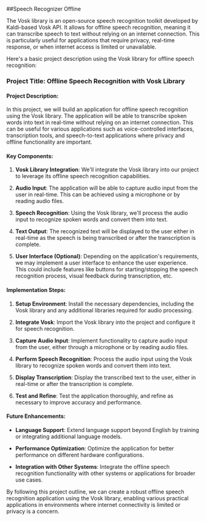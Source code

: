 ##Speech Recognizer Offline 

The Vosk library is an open-source speech recognition toolkit developed by Kaldi-based Vosk API. It allows for offline speech recognition, meaning it can transcribe speech to text without relying on an internet connection. This is particularly useful for applications that require privacy, real-time response, or when internet access is limited or unavailable.

Here's a basic project description using the Vosk library for offline speech recognition:

### Project Title: Offline Speech Recognition with Vosk Library

#### Project Description:
In this project, we will build an application for offline speech recognition using the Vosk library. The application will be able to transcribe spoken words into text in real-time without relying on an internet connection. This can be useful for various applications such as voice-controlled interfaces, transcription tools, and speech-to-text applications where privacy and offline functionality are important.

#### Key Components:
1. **Vosk Library Integration**: We'll integrate the Vosk library into our project to leverage its offline speech recognition capabilities.
  
2. **Audio Input**: The application will be able to capture audio input from the user in real-time. This can be achieved using a microphone or by reading audio files.
  
3. **Speech Recognition**: Using the Vosk library, we'll process the audio input to recognize spoken words and convert them into text.
  
4. **Text Output**: The recognized text will be displayed to the user either in real-time as the speech is being transcribed or after the transcription is complete.
  
5. **User Interface (Optional)**: Depending on the application's requirements, we may implement a user interface to enhance the user experience. This could include features like buttons for starting/stopping the speech recognition process, visual feedback during transcription, etc.

#### Implementation Steps:
1. **Setup Environment**: Install the necessary dependencies, including the Vosk library and any additional libraries required for audio processing.
  
2. **Integrate Vosk**: Import the Vosk library into the project and configure it for speech recognition.
  
3. **Capture Audio Input**: Implement functionality to capture audio input from the user, either through a microphone or by reading audio files.
  
4. **Perform Speech Recognition**: Process the audio input using the Vosk library to recognize spoken words and convert them into text.
  
5. **Display Transcription**: Display the transcribed text to the user, either in real-time or after the transcription is complete.
  
6. **Test and Refine**: Test the application thoroughly, and refine as necessary to improve accuracy and performance.

#### Future Enhancements:
- **Language Support**: Extend language support beyond English by training or integrating additional language models.
  
- **Performance Optimization**: Optimize the application for better performance on different hardware configurations.
  
- **Integration with Other Systems**: Integrate the offline speech recognition functionality with other systems or applications for broader use cases.

By following this project outline, we can create a robust offline speech recognition application using the Vosk library, enabling various practical applications in environments where internet connectivity is limited or privacy is a concern.
